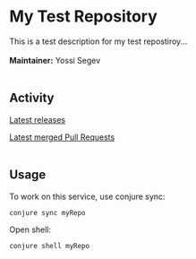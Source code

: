 # My Test Repository
This is a test description for my test repostiroy...
<br /><br />
**Maintainer:** Yossi Segev
<br /><br />
## Activity

[Latest releases](https://github.com/TailorBrands/myRepo/actions?query=workflow%3ARelease)

[Latest merged Pull Requests](https://github.com/TailorBrands/myRepo/pulls?q=is%3Apr+is%3Aclosed+is%3Amerged+)
<br /><br />
## Usage

To work on this service, use conjure sync:
```
conjure sync myRepo
```

Open shell:
```
conjure shell myRepo
```
